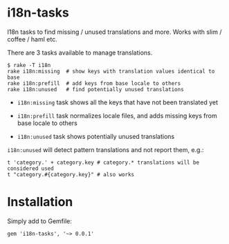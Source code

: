 i18n-tasks
==========

I18n tasks to find missing / unused translations and more. Works with slim / coffee / haml etc.

There are 3 tasks available to manage translations.

    $ rake -T i18n
    rake i18n:missing  # show keys with translation values identical to base
    rake i18n:prefill  # add keys from base locale to others
    rake i18n:unused   # find potentially unused translations

* `i18n:missing` task shows all the keys that have not been translated yet
* `i18n:prefill` task normalizes locale files, and adds missing keys from base locale to others

* `i18n:unused` task shows potentially unused translations

`i18n:unused` will detect pattern translations and not report them, e.g.:

    t 'category.' + category.key # category.* translations will be considered used
    t "category.#{category.key}" # also works

Installation
============

Simply add to Gemfile:

    gem 'i18n-tasks', '~> 0.0.1'
